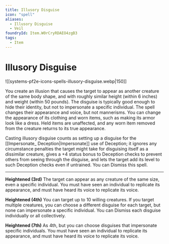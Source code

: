 ```yaml
---
title: Illusory Disguise
icon: "spell"
aliases:
  - Illusory Disguise
  - Veil
foundryId: Item.W0rCryRDAEO4zgB3
tags:
  - Item
---
```


# Illusory Disguise
![[systems-pf2e-icons-spells-illusory-disguise.webp|150]]

You create an illusion that causes the target to appear as another creature of the same body shape, and with roughly similar height (within 6 inches) and weight (within 50 pounds). The disguise is typically good enough to hide their identity, but not to impersonate a specific individual. The spell changes their appearance and voice, but not mannerisms. You can change the appearance of its clothing and worn items, such as making its armor look like a dress. Held items are unaffected, and any worn item removed from the creature returns to its true appearance.

Casting illusory disguise counts as setting up a disguise for the [[Impersonate\_ Deception|Impersonate]] use of Deception; it ignores any circumstance penalties the target might take for disguising itself as a dissimilar creature, gives a +4 status bonus to Deception checks to prevent others from seeing through the disguise, and lets the target add its level to such Deception checks even if untrained. You can Dismiss this spell.

* * *

**Heightened (3rd)** The target can appear as any creature of the same size, even a specific individual. You must have seen an individual to replicate its appearance, and must have heard its voice to replicate its voice.

**Heightened (4th)** You can target up to 10 willing creatures. If you target multiple creatures, you can choose a different disguise for each target, but none can impersonate a specific individual. You can Dismiss each disguise individually or all collectively.

**Heightened (7th)** As 4th, but you can choose disguises that impersonate specific individuals. You must have seen an individual to replicate its appearance, and must have heard its voice to replicate its voice.


